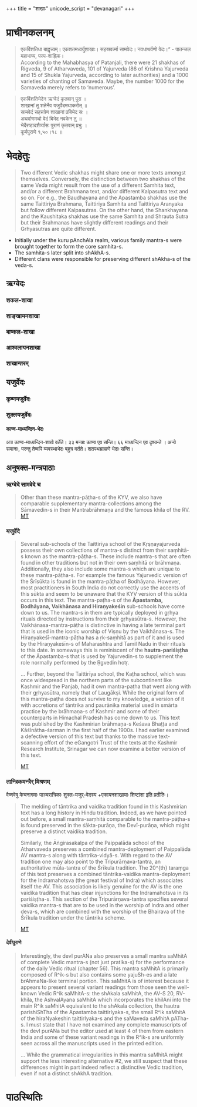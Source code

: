 +++
title = "शाखाः"
unicode_script = "devanagari"
+++

# प्राचीनकलनम्
> एकविंशतिधा बाह्वृच्यम्। एकशतमध्वर्युशाखाः। सहस्रवर्त्मा सामवेदः। नवधाथर्वणो वेदः।“ - पातन्जल महाभाष्य, पस्प-शाह्निक।  
> According to the Mahabhasya of Patanjali, there were 21 shakhas of Rigveda, 9 of Atharvaveda, 101 of Yajurveda (86 of Krishna Yajurveda and 15 of Shukla Yajurveda, according to later authorities) and a 1000 varieties of chanting of Samaveda. Maybe, the number 1000 for the Samaveda merely refers to ‘numerous’. 

> एकविंशतिभेदेन ऋग्वेदं कृतवान् पुरा  ।  
  शाखानां तु शतेनैव यजुर्वेदमथाकरोत्  ॥  
  सामवेदं सहस्त्रेण शाखानां प्रबिभेद सः  ।  
  अथर्वाणमथो वेदं बिभेद नवकेन तु  ॥  
  भेदैरष्टादशैर्व्यासः पुराणं कृतवान् प्रभुः  ।  
> कूर्मपुराणे  १,५०।१८ ॥

# भेदहेतुः
> Two different Vedic shakhas might share one or more texts amongst themselves. Conversely, the distinction between two shakhas of the same Veda might result from the use of a different Samhita text, and/or a different Brahmana text, and/or different Kalpasutra text and so on. For e.g., the Baudhayana and the Apastamba shakhas use the same Taittiriya Brahmana, Taittiriya Samhita and Taittiriya Aranyaka but follow different Kalpasutras. On the other hand, the Shankhayana and the Kaushitaka shakhas use the same Samhita and Shrauta Sutra but their Brahmanas have slightly different readings and their Grhyasutras are quite different.

- Initially under the kuru pAnchAla realm, various family mantra-s were brought together to form the core samhita-s.
- The samhita-s later split into shAkhA-s.
- Different clans were responsible for preserving different shAkha-s of the veda-s.



## ऋग्वेदः
### शकल-शाखा

### शाङ्खायनशाखा

### बाष्कल-शाखा

### आश्वलायनशाखा

### शाखान्तरम्


## यजुर्वेदः
### कृष्णयजुर्वेदः

### शुक्लयजुर्वेदः
#### काण्व-माध्यन्दिन-भेदः
अत्र काण्व-माध्यन्दिन-शाखे वर्तेते। ३३ मन्त्राः काण्व एव सन्ति। ६६ माध्यन्दिन एव दृश्यन्ते । अन्ये समानाः, परन्तु तेष्वपि व्यवस्थाभेदः बहुत्र वर्तते। शतपथब्राह्मणे भेदाः सन्ति।

## अनुषक्त-मन्त्रपाठाः
### ऋग्वेदे सामवेदे च
> Other than these mantra-pāṭha-s of the KYV, we also have comparable supplementary mantra-collections among the Sāmavedin-s in their Mantrabrāhmaṇa and the famous khila of the RV. 
> [MT](https://manasataramgini.wordpress.com/2019/02/10/notes-on-the-bhadra-sukta-a-hymn-for-felicity-to-the-vedic-pantheon/)


### यजुर्वेदे
> Several sub-schools of the Taittirīya school of the Kṛṣṇayajurveda possess their own collections of mantra-s distinct from their saṃhitā-s known as the mantra-pāṭha-s. These include mantra-s that are often found in other traditions but not in their own saṃhitā or brāhmaṇa. Additionally, they also include some mantra-s which are unique to these mantra-pāṭha-s. For example the famous Yajurvedic version of the Śrīsūkta is found in the mantra-pāṭha of Bodhāyana. However, most practitioners in South India do not correctly use the accents of this sūkta and seem to be unaware that the KYV version of this sūkta occurs in this text. The mantra-paṭha-s of the **Āpastamba, Bodhāyana, Vaikhānasa and Hiraṇyakeśin** sub-schools have come down to us. The mantra-s in them are typically deployed in gṛhya rituals directed by instructions from their gṛhyasūtra-s. However, the Vaikhānasa-mantra-pāṭha is distinctive in having a late terminal part that is used in the iconic worship of Viṣṇu by the Vaikhānasa-s. The Hiraṇyakeśī-mantra-pāṭha has a ṛk-saṃhitā as part of it and is used by the Hiraṇyakeśīn-s of Maharashtra and Tamil Nadu in their rituals to this date. In someways this is reminiscent of the **hautra-pariśiṣṭha** of the Āpastamba-s that is used by Yajurvedin-s to supplement the role normally performed by the Ṛgvedin hotṛ.
>
> … Further, beyond the Taittirīya school, the Kaṭha school, which was once widespread in the northern parts of the subcontinent like Kashmir and the Panjab, had it own mantra-paṭha that went along with their gṛhyasūtra, namely that of Laugākṣi. While the original form of this mantra-paṭha does not survive to my knowledge, a version of it with accretions of tāntrika and paurānika material used in smārta practice by the brāhmaṇa-s of Kashmir and some of their counterparts in Himachal Pradesh has come down to us. This text was published by the Kashmirian brāhmaṇa-s Keśava Bhaṭṭa and Kāśīnātha-śarman in the first half of the 1900s. I had earlier examined a defective version of this text but thanks to the massive text-scanning effort of the eGangotri Trust of the texts at the Kashmir Research Institute, Srinagar we can now examine a better version of this text.
>
> [MT](https://manasataramgini.wordpress.com/2019/02/10/notes-on-the-bhadra-sukta-a-hymn-for-felicity-to-the-vedic-pantheon/)
  
### तान्त्रिकमन्त्रैर् मिश्रणम्
वैष्णवेषु केचनागमाः पाञ्चरात्रिकाः शुक्ल-यजुर्-वेदस्य +एकायनशाखायाः शिष्टांशा इति प्रतीतिः।

>  The melding of tāntrika and vaidika tradition found in this Kashmirian text has a long history in Hindu tradition. Indeed, as we have pointed out before, a small mantra-saṃhitā comparable to the mantra-pāṭha-s is found preserved in the śākta-purāṇa, the Devī-purāṇa, which might preserve a distinct vaidika tradition. 
>
> Similarly, the Āṅgirasakalpa of the Paippalāda school of the Atharvaveda preserves a combined mantra-deployment of Paippalāda AV mantra-s along with tāntrika-vidyā-s. With regard to the AV tradition one may also point to the Tripurārṇava-tantra, an authoritative mūla-tantra of the Śrīkula tradition. The 20^{th} taraṃga of this text preserves a combined tāntrika-vaidika mantra-deployment for the Indramahotsva (the great festival of Indra) which associates itself the AV. This association is likely genuine for the AV is the one vaidika tradition that has clear injunctions for the Indramahotsva in its pariśiṣṭha-s. This section of the Tripurārṇava-tantra specifies several vaidika mantra-s that are to be used in the worship of Indra and other deva-s, which are combined with the worship of the Bhairava of the Śrīkula tradition under the tāntrika scheme.
>
> [MT](https://manasataramgini.wordpress.com/2019/02/10/notes-on-the-bhadra-sukta-a-hymn-for-felicity-to-the-vedic-pantheon/)

#### देवीपुराणे
> Interestingly, the devI purANa also preserves a small mantra saMhitA of complete Vedic mantra-s (not just pratIka-s) for the performance of the daily Vedic ritual (chapter 56). This mantra saMhitA is primarily composed of R^ik-s but also contains some yajuSh-es and a late brAhmaNa-like terminal portion. This saMhitA is of interest because it appears to present several variant readings from those seen the well-known Vedic R^ik saMhitA-s: the shAkala saMhitA, the AV-S 20, RV-khila, the AshvalAyana saMhitA which incorporates the khilAni into the main R^ik saMhitA equivalent to the shAkala collection, the hautra parishiShTha of the Apastamba taittirIyaka-s, the small R^ik saMhitA of the hiraNyakeshin taittirIyaka-s and the saMaveda saMhitA pATha-s. I must state that I have not examined any complete manuscripts of the devI purANa but the editor used at least 4 of them from eastern India and some of these variant readings in the R^ik-s are uniformly seen across all the manuscripts used in the printed edition. 
>
> ... While the grammatical irregularities in this mantra saMhitA might support the less interesting alternative #2, we still suspect that these differences might in part indeed reflect a distinctive Vedic tradition, even if not a distinct shAkhA tradition.

# पाठस्थितिः
<div class="spreadsheet" src="../pAThasthitiH.toml" fullHeightWithRowsPerScreen=8> </div>  

